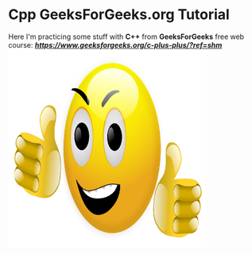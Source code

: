 # Cpp GeeksForGeeks.org Tutorial

Here I'm practicing some stuff with __C++__ from __GeeksForGeeks__ free web course: 
___https://www.geeksforgeeks.org/c-plus-plus/?ref=shm___
<img src="SMILE-11.svg" height="400" width="400">
